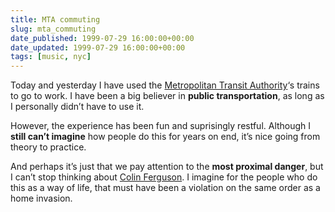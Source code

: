 ```yaml
---
title: MTA commuting
slug: mta_commuting
date_published: 1999-07-29 16:00:00+00:00
date_updated: 1999-07-29 16:00:00+00:00
tags: [music, nyc]
---
```

Today and yesterday I have used the [Metropolitan Transit Authority](http://mta.nyc.ny.us)‘s trains to go to work. I have been a big believer in **public transportation**, as long as I personally didn’t have to use it.

However, the experience has been fun and suprisingly restful. Although I **still can’t imagine** how people do this for years on end, it’s nice going from theory to practice.

And perhaps it’s just that we pay attention to the **most proximal danger**, but I can’t stop thinking about [Colin Ferguson](http://www.law.cornell.edu/unabom/lirr.html). I imagine for the people who do this as a way of life, that must have been a violation on the same order as a home invasion.
